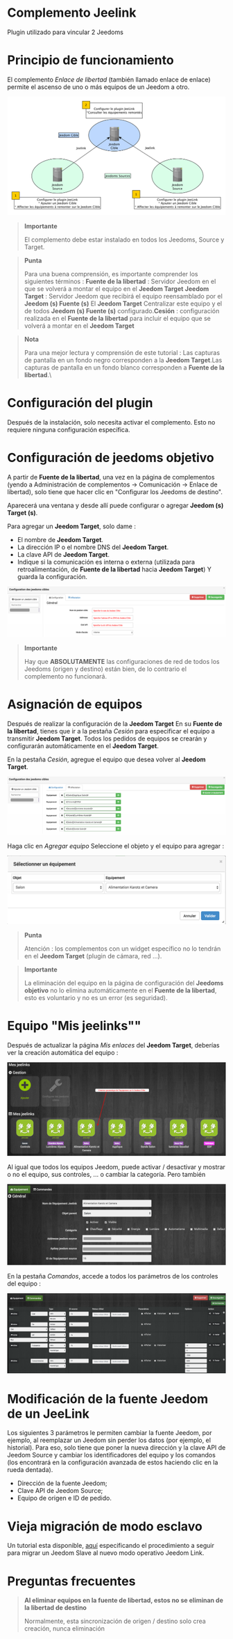 # Complemento Jeelink 

Plugin utilizado para vincular 2 Jeedoms

# Principio de funcionamiento 

El complemento *Enlace de libertad* (también llamado enlace de enlace) permite el ascenso de uno o más equipos de un Jeedom a otro.

![jeelink1](./images/jeelink1.png)

> **Importante**
>
> El complemento debe estar instalado en todos los Jeedoms, Source y Target.

> **Punta**
>
> Para una buena comprensión, es importante comprender los siguientes términos : **Fuente de la libertad** : Servidor Jeedom en el que se volverá a montar el equipo en el **Jeedom Target** **Jeedom Target** : Servidor Jeedom que recibirá el equipo reensamblado por el **Jeedom (s) Fuente (s)** El **Jeedom Target** Centralizar este equipo y el de todos **Jeedom (s) Fuente (s)** configurado.**Cesión** : configuración realizada en el **Fuente de la libertad** para incluir el equipo que se volverá a montar en el **Jeedom Target**

> **Nota**
>
> Para una mejor lectura y comprensión de este tutorial : Las capturas de pantalla en un fondo negro corresponden a la **Jeedom Target**.Las capturas de pantalla en un fondo blanco corresponden a **Fuente de la libertad**.\

# Configuración del plugin 

Después de la instalación, solo necesita activar el complemento. Esto no requiere ninguna configuración específica.

# Configuración de jeedoms objetivo 

A partir de **Fuente de la libertad**, una vez en la página de complementos (yendo a Administración de complementos → Comunicación → Enlace de libertad), solo tiene que hacer clic en "Configurar los Jeedoms de destino".

Aparecerá una ventana y desde allí puede configurar o agregar **Jeedom (s) Target (s)**.

Para agregar un **Jeedom Target**, solo dame :

-   El nombre de **Jeedom Target**.
-   La dirección IP o el nombre DNS del **Jeedom Target**.
-   La clave API de **Jeedom Target**.
-   Indique si la comunicación es interna o externa (utilizada para retroalimentación, de **Fuente de la libertad** hacia **Jeedom Target**) Y guarda la configuración.

![jeelink2](./images/jeelink2.png)

> **Importante**
>
> Hay que **ABSOLUTAMENTE** las configuraciones de red de todos los Jeedoms (origen y destino) están bien, de lo contrario el complemento no funcionará.

# Asignación de equipos 

Después de realizar la configuración de la **Jeedom Target** En su **Fuente de la libertad**, tienes que ir a la pestaña *Cesión* para especificar el equipo a transmitir **Jeedom Target**. Todos los pedidos de equipos se crearán y configurarán automáticamente en el **Jeedom Target**.

En la pestaña *Cesión*, agregue el equipo que desea volver al **Jeedom Target**.

![jeelink3](./images/jeelink3.png)

Haga clic en *Agregar equipo* Seleccione el objeto y el equipo para agregar :

![jeelink5](./images/jeelink5.png)

> **Punta**
>
> Atención : los complementos con un widget específico no lo tendrán en el **Jeedom Target** (plugin de cámara, red ...).

> **Importante**
>
> La eliminación del equipo en la página de configuración del **Jeedoms objetivo** no lo elimina automáticamente en el **Fuente de la libertad**, esto es voluntario y no es un error (es seguridad).

# Equipo "Mis jeelinks"" 

Después de actualizar la página *Mis enlaces* del **Jeedom Target**, deberías ver la creación automática del equipo :

![jeelink4](./images/jeelink4.png)

Al igual que todos los equipos Jeedom, puede activar / desactivar y mostrar o no el equipo, sus controles, ... o cambiar la categoría. Pero también

![jeelink6](./images/jeelink6.png)

En la pestaña *Comandos*, accede a todos los parámetros de los controles del equipo :

![jeelink7](./images/jeelink7.png)

# Modificación de la fuente Jeedom de un JeeLink 

Los siguientes 3 parámetros le permiten cambiar la fuente Jeedom, por ejemplo, al reemplazar un Jeedom sin perder los datos (por ejemplo, el historial). Para eso, solo tiene que poner la nueva dirección y la clave API de Jeedom Source y cambiar los identificadores del equipo y los comandos (los encontrará en la configuración avanzada de estos haciendo clic en la rueda dentada).

-   Dirección de la fuente Jeedom;
-   Clave API de Jeedom Source;
-   Equipo de origen e ID de pedido.

# Vieja migración de modo esclavo

Un tutorial esta disponible, [aquí](https://jeedom.github.io/documentation/howto/es_ES/jeelink.migration.html) especificando el procedimiento a seguir para migrar un Jeedom Slave al nuevo modo operativo Jeedom Link.

# Preguntas frecuentes 

>**Al eliminar equipos en la fuente de libertad, estos no se eliminan de la libertad de destino**
>
>Normalmente, esta sincronización de origen / destino solo crea creación, nunca eliminación
